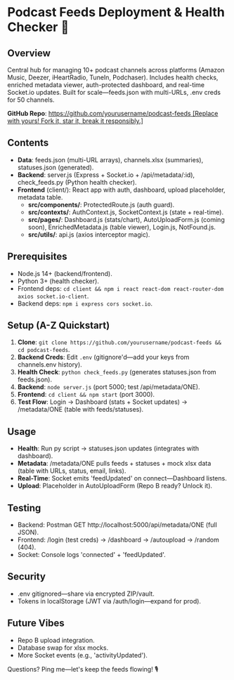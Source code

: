 # Podcast Feeds Deployment & Health Checker 🚀

## Overview
Central hub for managing 10+ podcast channels across platforms (Amazon Music, Deezer, iHeartRadio, TuneIn, Podchaser). Includes health checks, enriched metadata viewer, auth-protected dashboard, and real-time Socket.io updates. Built for scale—feeds.json with multi-URLs, .env creds for 50 channels.

**GitHub Repo**: [https://github.com/yourusername/podcast-feeds [Replace with yours! Fork it, star it, break it responsibly.]](https://github.com/Sandy5688/Crimson-window-PODCAST/edit/main/README.md)

## Contents
- **Data**: feeds.json (multi-URL arrays), channels.xlsx (summaries), statuses.json (generated).
- **Backend**: server.js (Express + Socket.io + /api/metadata/:id), check_feeds.py (Python health checker).
- **Frontend** (client/): React app with auth, dashboard, upload placeholder, metadata table.
  - **src/components/**: ProtectedRoute.js (auth guard).
  - **src/contexts/**: AuthContext.js, SocketContext.js (state + real-time).
  - **src/pages/**: Dashboard.js (stats/chart), AutoUploadForm.js (coming soon), EnrichedMetadata.js (table viewer), Login.js, NotFound.js.
  - **src/utils/**: api.js (axios interceptor magic).

## Prerequisites
- Node.js 14+ (backend/frontend).
- Python 3+ (health checker).
- Frontend deps: `cd client && npm i react react-dom react-router-dom axios socket.io-client`.
- Backend deps: `npm i express cors socket.io`.

## Setup (A-Z Quickstart)
1. **Clone**: `git clone https://github.com/yourusername/podcast-feeds && cd podcast-feeds`.
2. **Backend Creds**: Edit `.env` (gitignore'd—add your keys from channels.env history).
3. **Health Check**: `python check_feeds.py` (generates statuses.json from feeds.json).
4. **Backend**: `node server.js` (port 5000; test /api/metadata/ONE).
5. **Frontend**: `cd client && npm start` (port 3000).
6. **Test Flow**: Login → Dashboard (stats + Socket updates) → /metadata/ONE (table with feeds/statuses).

## Usage
- **Health**: Run py script → statuses.json updates (integrates with dashboard).
- **Metadata**: /metadata/ONE pulls feeds + statuses + mock xlsx data (table with URLs, status, email, links).
- **Real-Time**: Socket emits 'feedUpdated' on connect—Dashboard listens.
- **Upload**: Placeholder in AutoUploadForm (Repo B ready? Unlock it).

## Testing
- Backend: Postman GET http://localhost:5000/api/metadata/ONE (full JSON).
- Frontend: /login (test creds) → /dashboard → /autoupload → /random (404).
- Socket: Console logs 'connected' + 'feedUpdated'.

## Security
- .env gitignored—share via encrypted ZIP/vault.
- Tokens in localStorage (JWT via /auth/login—expand for prod).

## Future Vibes
- Repo B upload integration.
- Database swap for xlsx mocks.
- More Socket events (e.g., 'activityUpdated').

Questions? Ping me—let's keep the feeds flowing! 🎙️
